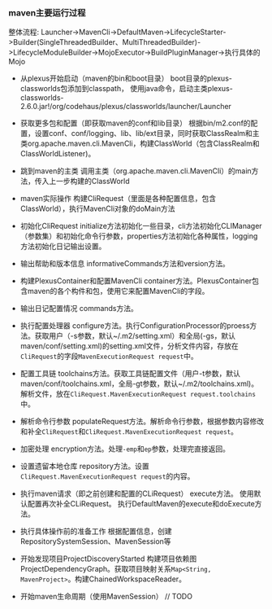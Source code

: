 ### maven主要运行过程

整体流程: Launcher->MavenCli->DefaultMaven->LifecycleStarter->Builder(SingleThreadedBuilder、MultiThreadedBuilder)->LifecycleModuleBuilder->MojoExecutor->BuildPluginManager->执行具体的Mojo



- 从plexus开始启动（maven的bin和boot目录）
  boot目录的plexus-classworlds包添加到classpath， 使用java命令，启动主类plexus-classworlds-2.6.0.jar!/org/codehaus/plexus/classworlds/launcher/Launcher

- 获取更多包和配置（即获取maven的conf和lib目录）
  根据bin/m2.conf的配置，设置conf、conf/logging、lib、lib/ext目录，同时获取ClassRealm和主类org.apache.maven.cli.MavenCli，构建ClassWorld（包含ClassRealm和ClassWorldListener)。

- 跳到maven的主类
  调用主类（org.apache.maven.cli.MavenCli）的main方法，传入上一步构建的ClassWorld

- maven实际操作
  构建CliRequest（里面是各种配置信息，包含ClassWorld），执行MavenCli对象的doMain方法
  
- 初始化CliRequest
  initialize方法初始化一些目录，cli方法初始化CLIManager（参数集）和初始化命令行参数，properties方法初始化各种属性，logging方法初始化日记输出设置。

- 输出帮助和版本信息
  informativeCommands方法和version方法。

- 构建PlexusContainer和配置MavenCli
  container方法。PlexusContainer包含maven的各个构件和包，使用它来配置MavenCli的字段。

- 输出日记配置情况
  commands方法。

- 执行配置处理器
  configure方法。执行ConfigurationProcessor的proess方法。获取用户（-s参数，默认~/.m2/setting.xml）和全局(-gs，默认maven/conf/setting.xml)的setting.xml文件，分析文件内容，存放在`CliRequest`的字段`MavenExecutionRequest request`中。

- 配置工具链
  toolchains方法。获取工具链配置文件（用户-t参数，默认maven/conf/toolchains.xml，全局-gt参数，默认~/.m2/toolchains.xml)。解析文件，放在`CliRequest.MavenExecutionRequest request.toolchains`中。

- 解析命令行参数
  populateRequest方法。解析命令行参数，根据参数内容修改和补全`CliRequest`和`CliRequest.MavenExecutionRequest request`。

- 加密处理
  encryption方法。处理`-emp`和`ep`参数，处理完直接返回。

- 设置遗留本地仓库
  repository方法。设置`CliRequest.MavenExecutionRequest request`的内容。

- 执行maven请求（即之前创建和配置的CLiRequest）
  execute方法。
  使用默认配置再次补全CLiRequest。
  执行DefaultMaven的execute和doExecute方法。

- 执行具体操作前的准备工作
  根据配置信息，创建RepositorySystemSession、MavenSession等

- 开始发现项目ProjectDiscoveryStarted
  构建项目依赖图ProjectDependencyGraph。获取项目映射关系`Map<String, MavenProject>`。构建ChainedWorkspaceReader。

- 开始maven生命周期（使用MavenSession）
  // TODO
